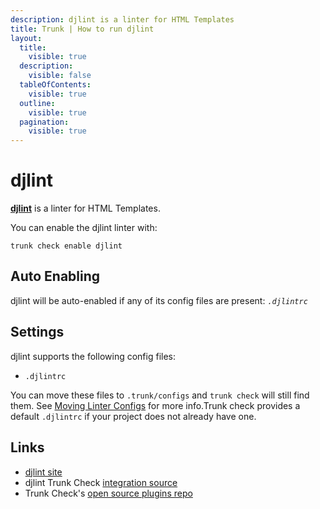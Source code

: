 ```yaml
---
description: djlint is a linter for HTML Templates
title: Trunk | How to run djlint
layout:
  title:
    visible: true
  description:
    visible: false
  tableOfContents:
    visible: true
  outline:
    visible: true
  pagination:
    visible: true
---
```


# djlint

[**djlint**](https://github.com/Riverside-Healthcare/djlint#readme) is a linter for HTML Templates.

You can enable the djlint linter with:

```shell
trunk check enable djlint
```

## Auto Enabling

djlint will be auto-enabled if any of its config files are present: *`.djlintrc`*

## Settings

djlint supports the following config files:
* `.djlintrc`

 You can move these files to `.trunk/configs` and `trunk check` will still find them. See [Moving Linter Configs](..#moving-linter-configs) for more info.Trunk check provides a default `.djlintrc` if your project does not already have one.



## Links

- [djlint site](https://github.com/Riverside-Healthcare/djlint#readme)
- djlint Trunk Check [integration source](https://github.com/trunk-io/plugins/tree/main/linters/djlint)
- Trunk Check's [open source plugins repo](https://github.com/trunk-io/plugins/tree/main)
